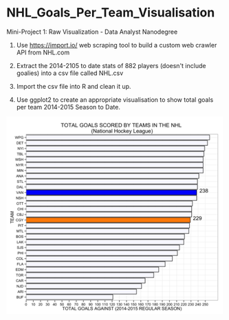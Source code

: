 # NHL_Goals_Per_Team_Visualisation
Mini-Project 1: Raw Visualization - Data Analyst Nanodegree

1. Use https://import.io/ web scraping tool to build a custom web crawler API from NHL.com

2. Extract the 2014-2105 to date stats of 882 players (doesn't include goalies) into a csv file called NHL.csv

3. Import the csv file into R and clean it up.

4. Use ggplot2 to create an appropriate visualisation to show total goals per team 2014-2015 Season to Date.


![](https://github.com/j450h1/NHL_Goals_Per_Team_Visualisation/blob/master/goals_barchart.jpeg)


